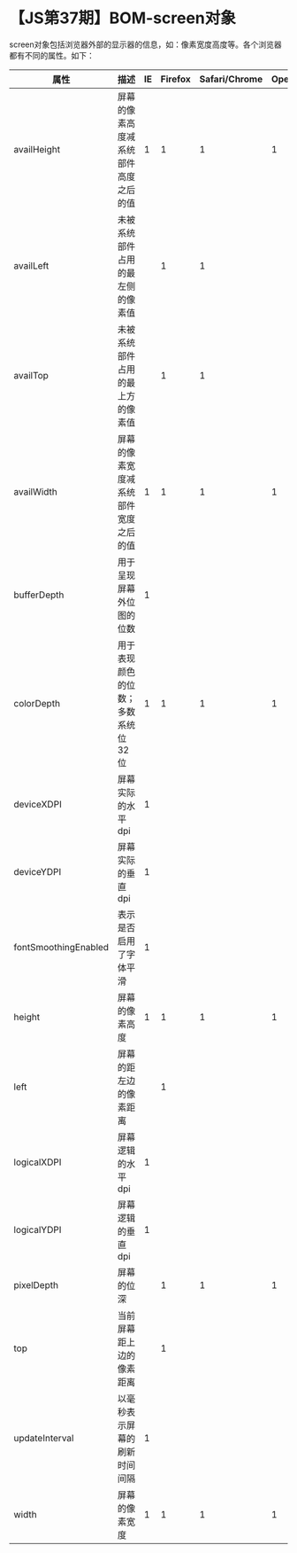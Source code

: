 # 【JS第37期】BOM-screen对象

screen对象包括浏览器外部的显示器的信息，如：像素宽度高度等。各个浏览器都有不同的属性。如下：

| 属性 | 描述 | IE | Firefox | Safari/Chrome | Opera |
|-----|-----|-----|-----|-----|-----|
| availHeight | 屏幕的像素高度减系统部件高度之后的值 | 1 | 1 | 1 | 1 |
| availLeft | 未被系统部件占用的最左侧的像素值 | | 1 | 1 | |
| availTop | 未被系统部件占用的最上方的像素值 | | 1 | 1 | |
| availWidth | 屏幕的像素宽度减系统部件宽度之后的值 |  1 | 1 | 1 | 1 |
| bufferDepth | 用于呈现屏幕外位图的位数 | 1 | | | |
| colorDepth | 用于表现颜色的位数；多数系统位32位 |  1 | 1 | 1 | 1 |
| deviceXDPI | 屏幕实际的水平dpi | 1 | | | |
| deviceYDPI | 屏幕实际的垂直dpi | 1 | | | |
| fontSmoothingEnabled | 表示是否启用了字体平滑 | 1 | | | |
| height | 屏幕的像素高度 |  1 | 1 | 1 | 1 |
| left | 屏幕的距左边的像素距离 |  | 1 | | |
| logicalXDPI | 屏幕逻辑的水平dpi | 1 |  | | |
| logicalYDPI | 屏幕逻辑的垂直dpi | 1 |  | | |
| pixelDepth | 屏幕的位深 | | 1 | 1 | 1 |
| top | 当前屏幕距上边的像素距离 |  | 1 | | |
| updateInterval | 以毫秒表示屏幕的刷新时间间隔 | 1 |  | | |
| width | 屏幕的像素宽度 | 1 | 1 | 1 | 1 |
